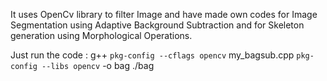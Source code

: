 It uses OpenCv library to filter Image and have made own codes for Image Segmentation using Adaptive Background Subtraction and for Skeleton generation using Morphological Operations.

Just run the code :
g++ `pkg-config --cflags opencv` my_bagsub.cpp `pkg-config --libs opencv` -o bag
./bag
